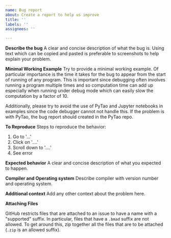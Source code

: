 ```yaml
---
name: Bug report
about: Create a report to help us improve
title: ''
labels: ''
assignees: ''

---
```


**Describe the bug**
A clear and concise description of what the bug is.
Using text which can be copied and pasted is preferable to  screenshots to help explain your problem.

**Minimal Working Example** 
Try to provide a minimal working example. Of particular importance is the time it takes for the bug
to appear from the start of running of any program.  This is important since debugging often
involves running a program multiple times and so computation time can add up especially when running
under debug mode which can easily slow the computation by a factor of 10.

Additionally, please try to avoid the use of PyTao and Jupyter notebooks in examples since the code
debugger cannot not handle this. If the problem is with PyTao, the bug report should created in the
PyTao repo.

**To Reproduce**
Steps to reproduce the behavior:
1. Go to '...'
2. Click on '....'
3. Scroll down to '....'
4. See error

**Expected behavior**
A clear and concise description of what you expected to happen.

**Compiler and Operating system**
 Describe compiler with version number and operating system. 

**Additional context**
Add any other context about the problem here.

**Attaching Files**

GitHub restricts files that are attached to an issue to have a name with a "supported" suffix. In
particular, files that have a `.bmad` suffix are not allowed. To get around this, zip together all
the files that are to be attached (`.zip` is an allowed suffix).
